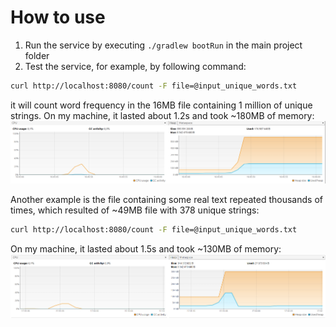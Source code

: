 # How to use

1. Run the service by executing `./gradlew bootRun` in the main project folder
2. Test the service, for example, by following command:
```bash
curl http://localhost:8080/count -F file=@input_unique_words.txt
```
it will count word frequency in the 16MB file containing 1 million of unique strings. On my machine, it lasted about 1.2s and took ~180MB of memory:
![img_2.png](img_2.png)


Another example is the file containing some real text repeated thousands of times, which resulted of ~49MB file with 378 unique strings:
```bash
curl http://localhost:8080/count -F file=@input_unique_words.txt
```
On my machine, it lasted about 1.5s and took ~130MB of memory:
![img.png](img.png)
